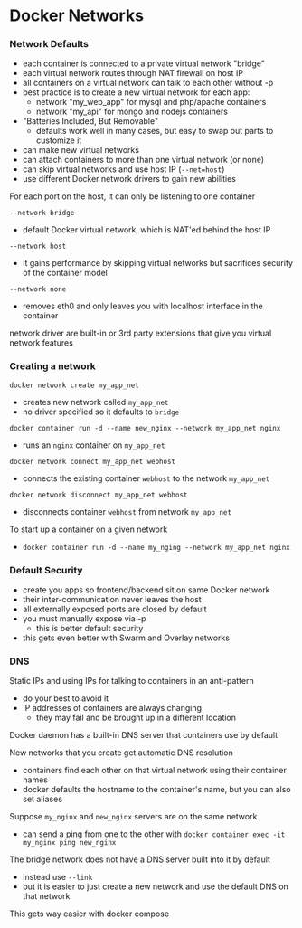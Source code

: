 # Docker Networks

### Network Defaults
* each container is connected to a private virtual network "bridge"
* each virtual network routes through NAT firewall on host IP
* all containers on a virtual network can talk to each other without -p
* best practice is to create a new virtual network for each app:
  * network "my_web_app" for mysql and php/apache containers
  * network "my_api" for mongo and nodejs containers
* "Batteries Included, But Removable"
  * defaults work well in many cases, but easy to swap out parts to customize it
* can make new virtual networks
* can attach containers to more than one virtual network (or none)
* can skip virtual networks and use host IP (`--net=host`)
* use different Docker network drivers to gain new abilities

For each port on the host, it can only be listening to one container

`--network bridge`
* default Docker virtual network, which is NAT'ed behind the host IP

`--network host`
* it gains performance by skipping virtual networks but sacrifices security of the container model

`--network none`
* removes eth0 and only leaves you with localhost interface in the container

network driver are built-in or 3rd party extensions that give you virtual network features

### Creating a network
`docker network create my_app_net`
* creates new network called `my_app_net`
* no driver specified so it defaults to `bridge`

`docker container run -d --name new_nginx --network my_app_net nginx`
* runs an `nginx` container on `my_app_net`

`docker network connect my_app_net webhost`
* connects the existing container `webhost` to the network `my_app_net`

`docker network disconnect my_app_net webhost`
* disconnects container `webhost` from network `my_app_net`

To start up a container on a given network
* `docker container run -d --name my_nging --network my_app_net nginx`

### Default Security
* create you apps so frontend/backend sit on same Docker network
* their inter-communication never leaves the host
* all externally exposed ports are closed by default
* you must manually expose via -p
  * this is better default security
* this gets even better with Swarm and Overlay networks

### DNS
Static IPs and using IPs for talking to containers in an anti-pattern
* do your best to avoid it
* IP addresses of containers are always changing
  * they may fail and be brought up in a different location

Docker daemon has a built-in DNS server that containers use by default

New networks that you create get automatic DNS resolution
* containers find each other on that virtual network using their container names
* docker defaults the hostname to the container's name, but you can also set aliases

Suppose `my_nginx` and `new_nginx` servers are on the same network
* can send a ping from one to the other with `docker container exec -it my_nginx ping new_nginx`

The bridge network does not have a DNS server built into it by default
* instead use `--link`
* but it is easier to just create a new network and use the default DNS on that network

This gets way easier with docker compose

